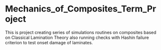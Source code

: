 # Mechanics_of_Composites_Term_Project
This is project creating series of simulations routines on composites based on Classical Lamination Theory also running checks with Hashin failure criterion to test onset damage of laminates.
